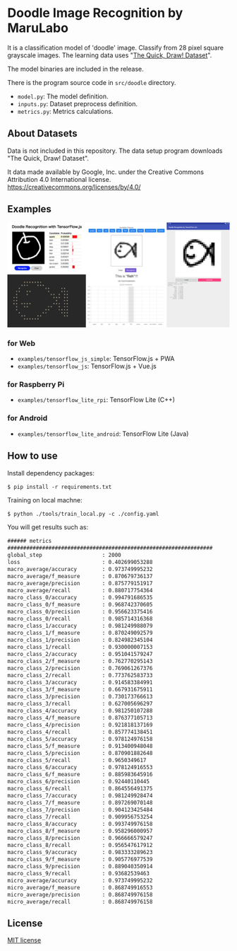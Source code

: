 # Doodle Image Recognition by MaruLabo

It is a classification model of 'doodle' image. Classify from 28 pixel square grayscale images.
The learning data uses "[The Quick, Draw! Dataset](https://github.com/googlecreativelab/quickdraw-dataset)".

The model binaries are included in the release.

There is the program source code in `src/doodle` directory.

- `model.py`: The model definition.
- `inputs.py`: Dataset preprocess definition.
- `metrics.py`: Metrics calculations.

## About Datasets

Data is not included in this repository.
The data setup program downloads "The Quick, Draw! Dataset".

It data made available by Google, Inc.
under the Creative Commons Attribution 4.0 International license.
https://creativecommons.org/licenses/by/4.0/

## Examples

![](./screenshot.png)

### for Web

- `examples/tensorflow_js_simple`: TensorFlow.js + PWA
- `examples/tensorflow_js`: TensorFlow.js + Vue.js

### for Raspberry Pi

- `examples/tensorflow_lite_rpi`: TensorFlow Lite (C++)

### for Android

- `examples/tensorflow_lite_android`: TensorFlow Lite (Java)

## How to use

Install dependency packages:

```
$ pip install -r requirements.txt
```

Training on local machne:

```
$ python ./tools/train_local.py -c ./config.yaml
```

You will get results such as:

```
###### metrics #################################################################
global_step                   : 2000
loss                          : 0.402699053288
macro_average/accuracy        : 0.973749995232
macro_average/f_measure       : 0.870679736137
macro_average/precision       : 0.875779151917
macro_average/recall          : 0.880717754364
macro_class_0/accuracy        : 0.994791686535
macro_class_0/f_measure       : 0.968742370605
macro_class_0/precision       : 0.956623375416
macro_class_0/recall          : 0.985714316368
macro_class_1/accuracy        : 0.981249988079
macro_class_1/f_measure       : 0.870249092579
macro_class_1/precision       : 0.824982345104
macro_class_1/recall          : 0.930000007153
macro_class_2/accuracy        : 0.951041579247
macro_class_2/f_measure       : 0.762770295143
macro_class_2/precision       : 0.769061267376
macro_class_2/recall          : 0.773762583733
macro_class_3/accuracy        : 0.914583384991
macro_class_3/f_measure       : 0.667931675911
macro_class_3/precision       : 0.730173766613
macro_class_3/recall          : 0.627005696297
macro_class_4/accuracy        : 0.981250107288
macro_class_4/f_measure       : 0.876377105713
macro_class_4/precision       : 0.921818137169
macro_class_4/recall          : 0.857774138451
macro_class_5/accuracy        : 0.978124976158
macro_class_5/f_measure       : 0.913400948048
macro_class_5/precision       : 0.870901882648
macro_class_5/recall          : 0.9650349617
macro_class_6/accuracy        : 0.978124916553
macro_class_6/f_measure       : 0.885983645916
macro_class_6/precision       : 0.92440110445
macro_class_6/recall          : 0.864556491375
macro_class_7/accuracy        : 0.981249928474
macro_class_7/f_measure       : 0.897269070148
macro_class_7/precision       : 0.904123425484
macro_class_7/recall          : 0.909956753254
macro_class_8/accuracy        : 0.993749976158
macro_class_8/f_measure       : 0.958296000957
macro_class_8/precision       : 0.966666579247
macro_class_8/recall          : 0.956547617912
macro_class_9/accuracy        : 0.983333289623
macro_class_9/f_measure       : 0.905776977539
macro_class_9/precision       : 0.889040350914
macro_class_9/recall          : 0.93682539463
micro_average/accuracy        : 0.973749995232
micro_average/f_measure       : 0.868749916553
micro_average/precision       : 0.868749976158
micro_average/recall          : 0.868749976158
```

## License

[MIT license](LICENSE)

